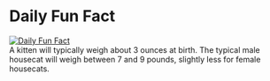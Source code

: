 # Daily Fun Fact
[![Daily Fun Fact](https://github.com/huy2x/daily-fun-facts/actions/workflows/daily-fun-facts.yml/badge.svg)](https://github.com/huy2x/daily-fun-facts/actions/workflows/daily-fun-facts.yml)<br/>
A kitten will typically weigh about 3 ounces at birth.  The typical male housecat will weigh between  7 and 9 pounds, slightly less for female housecats.
